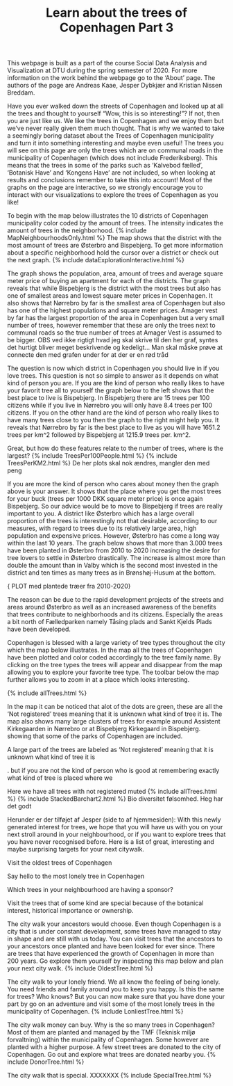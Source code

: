 ﻿---
layout: post
title: Learn about the trees of Copenhagen Part 3
---
This webpage is built as a part of the course Social Data Analysis and Visualization at DTU during the spring semester of 2020. For more information on the work behind the webpage go to the ‘About’ page. The authors of the page are Andreas Kaae, Jesper Dybkjær and Kristian Nissen Breddam. 


Have you ever walked down the streets of Copenhagen and looked up at all the trees and thought to yourself “Wow, this is so interesting!”? If not, then you are just like us. We like the trees in Copenhagen and we enjoy them but we’ve never really given them much thought. That is why we wanted to take a seemingly boring dataset about the Trees of Copenhagen municipality and turn it into something interesting and maybe even useful!
The trees you will see on this page are only the trees which are on communal roads in the municipality of Copenhagen (which does not include Frederiksberg). This means that the trees in some of the parks such as ‘Kalvebod fælled’, ‘Botanisk Have’ and ‘Kongens Have’ are not included, so when looking at results and conclusions remember to take this into account! Most of the graphs on the page are interactive, so we strongly encourage you to interact with our visualizations to explore the trees of Copenhagen as you like!

To begin with the map below illustrates the 10 districts of Copenhagen municipality color coded by the amount of trees. The intensity indicates the amount of trees in the neighborhood. 
{% include MapNeighbourhoodsOnly.html %}
The map shows that the district with the most amount of trees are Østerbro and Bispebjerg. To get more information about a specific neighborhood hold the cursor over a district or check out the next graph. 
{% include dataExplorationInteractive.html %}

The graph shows the population, area, amount of trees and average square meter price of buying an apartment for each of the districts. The graph reveals that while Bispebjerg is the district with the most trees but also has one of smallest areas and lowest square meter prices in Copenhagen. It also shows that Nørrebro by far is the smallest area of Copenhagen but also has one of the highest populations and square meter prices. Amager vest by far has the largest proportion of the area in Copenhagen but a very small number of trees, however remember that these are only the trees next to communal roads so the true number of trees at Amager Vest is assumed to be bigger. OBS ved ikke rigtigt hvad jeg skal skrive til den her graf, syntes det hurtigt bliver meget beskrivende og kedeligt… Man skal måske prøve at connecte den med grafen under for at der er en rød tråd

The question is now which district in Copenhagen you should live in if you love trees. This question is not so simple to answer as it depends on what kind of person you are. If you are the kind of person who really likes to have your favorit tree all to yourself the graph below to the left shows that the best place to live is Bispebjerg. In Bispebjerg there are 15 trees per 100 citizens while if you live in Nørrebro you will only have 8.4 trees per 100 citizens. If you on the other hand are the kind of person who really likes to have many trees close to you then the graph to the right might help you. It reveals that Nørrebro by far is the best place to live as you will have 1651.2 trees per km^2 followed by Bispebjerg at 1215.9 trees per. km^2. 
 
Great, but how do these features relate to the number of trees, where is the largest?
{% include TreesPer100People.html %}
{% include TreesPerKM2.html %}
De her plots skal nok ændres, mangler den med peng

If you are more the kind of person who cares about money then the graph above is your answer. It shows that the place where you get the most trees for your buck (trees per 1000 DKK square meter price) is once again Bispebjerg. So our advice would be to move to Bispebjerg if trees are really important to you. A district like Østerbro which has a large overall proportion of the trees is interestingly not that desirable, according to our measures, with regard to trees due to its relatively large area, high population and expensive prices. However, Østerbro has come a long way within the last 10 years. The graph below shows that more than 3.000 trees have been planted in Østerbro from 2010 to 2020 increasing the desire for tree lovers to settle in Østerbro drastically. The increase is almost more than double the amount than in Valby which is the second most invested in the district and ten times as many trees as in Brønshøj-Husum at the bottom. 

{ PLOT med plantede træer fra 2010-2020}

The reason can be due to the rapid development projects of the streets and areas around Østerbro as well as an increased awareness of the benefits that trees contribute to neighborhoods and its citizens. Especially the areas a bit north of Fælledparken namely Tåsing plads and Sankt Kjelds Plads have been developed. 


Copenhagen is blessed with a large variety of tree types throughout the city which the map below illustrates. In the map all the trees of Copenhagen have been plotted and color coded accordingly to the tree family name. By clicking on the tree types the trees will appear and disappear from the map allowing you to explore your favorite tree type. The toolbar below the map further allows you to zoom in at a place which looks interesting.

{% include allTrees.html %}

In the map it can be  noticed that alot of the dots are green, these are all the ‘Not registered’ trees meaning that it is unknown what kind of tree it is. The map also shows many large clusters of trees for example around Assistent Kirkegaarden in Nørrebro or at Bispebjerg Kirkegaard in Bispebjerg. 
 showing that some of the parks of Copenhagen are included. 

A large part of the trees are labeled as ‘Not registered’ meaning that it is unknown what kind of tree it is

.
 but if you are not the kind of person who is good at remembering exactly what kind of tree is placed where we 

Here we have all trees with not registered muted
{% include allTrees.html %}
{% include StackedBarchart2.html %}
Bio diversitet følsomhed. 
Heg har det godt



Herunder er der tilføjet af Jesper (side to af hjemmesiden):
With this newly generated interest for trees, we hope that you will have us with you on your next stroll around in your neighbourhood, or if you want to explore trees that you have never recognised before. Here is a list of great, interesting and maybe surprising targets for your next citywalk. 

Visit the oldest trees of Copenhagen

Say hello to the most lonely tree in Copenhagen

Which trees in your neighbourhood are having a sponsor?

Visit the trees that of some kind are special because of the botanical interest, historical importance or ownership. 


The city walk your ancestors would choose. 
Even though Copenhagen is a city that is under constant development, some trees have managed to stay in shape and are still with us today. You can visit trees that the ancestors to your ancestors once planted and have been looked for ever since. There are trees that have experienced the growth of Copenhagen in more than 200 years. Go explore them yourself by inspecting this map below and plan your next city walk. 
{% include OldestTree.html %}

The city walk to your lonely friend.
We all know the feeling of being lonely. You need friends and family around you to keep you happy. Is this the same for trees? Who knows? But you can now make sure that you have done your part by go on an adventure and visit some of the most lonely trees in the municipality of Copenhagen. 
{% include LonliestTree.html %}

The city walk money can buy.
Why is the so many trees in Copenhagen? Most of them are planted and managed by the TMF (Teknisk miljø forvaltning) within the municipality of Copenhagen. Some however are planted with a higher purpose. A few street trees are donated to the city of Copenhagen. Go out and explore what trees are donated nearby you. 
{% include DonorTree.html %}

The city walk that is special.
XXXXXXX
{% include SpecialTree.html %}



